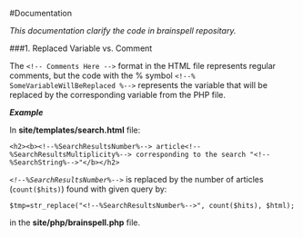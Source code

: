 
#Documentation

*This documentation clarify the code in brainspell repositary.*


###1. Replaced Variable vs. Comment

The ```<!-- Comments Here -->``` format in the HTML file represents regular comments, but the code with the % symbol ```<!--% SomeVariableWillBeReplaced %-->``` represents the variable that will be replaced by the corresponding variable from the PHP file. 

_**Example**_

In **site/templates/search.html** file:
```
<h2><b><!--%SearchResultsNumber%--> article<!--%SearchResultsMultiplicity%--> corresponding to the search "<!--%SearchString%-->"</b></h2>
```

*```<!--%SearchResultsNumber%-->```* is replaced by the number of articles (```count($hits)```) found with given query by:

```
$tmp=str_replace("<!--%SearchResultsNumber%-->", count($hits), $html);
```
 in the **site/php/brainspell.php** file.

 
